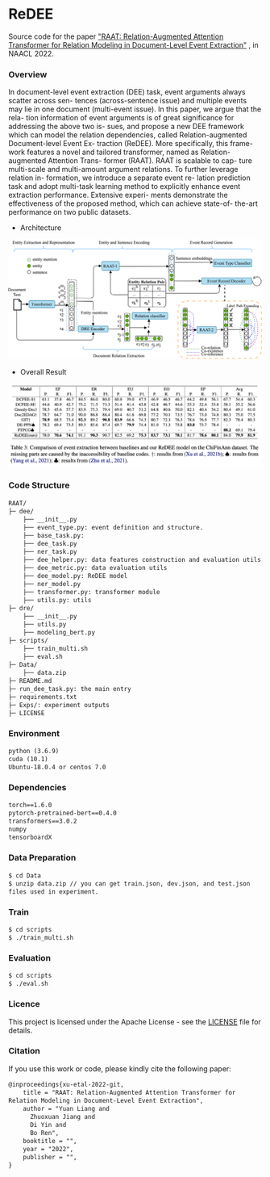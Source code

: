# ReDEE

Source code for the paper ["RAAT: Relation-Augmented Attention Transformer for Relation Modeling in Document-Level Event Extraction"](link) , in NAACL 2022.

### Overview

In document-level event extraction (DEE) task, event arguments always scatter across sen- tences (across-sentence issue) and multiple events may lie in one document (multi-event issue). In this paper, we argue that the rela- tion information of event arguments is of great significance for addressing the above two is- sues, and propose a new DEE framework which can model the relation dependencies, called Relation-augmented Document-level Event Ex- traction (ReDEE). More specifically, this frame- work features a novel and tailored transformer, named as Relation-augmented Attention Trans- former (RAAT). RAAT is scalable to cap- ture multi-scale and multi-amount argument relations. To further leverage relation in- formation, we introduce a separate event re- lation prediction task and adopt multi-task learning method to explicitly enhance event extraction performance. Extensive experi- ments demonstrate the effectiveness of the proposed method, which can achieve state-of- the-art performance on two public datasets.

* Architecture

![architecture](/pictures/architecture.png)

* Overall Result

![architecture](/pictures/overall_result.png)

### Code Structure

```
RAAT/
├─ dee/
    ├── __init__.py
    ├── event_type.py: event definition and structure.
    ├── base_task.py: 
    ├── dee_task.py
    ├── ner_task.py
    ├── dee_helper.py: data features construction and evaluation utils
    ├── dee_metric.py: data evaluation utils
    ├── dee_model.py: ReDEE model
    ├── ner_model.py
    ├── transformer.py: transformer module
    ├── utils.py: utils
├─ dre/
    ├── __init__.py
    ├── utils.py
    ├── modeling_bert.py
├─ scripts/
    ├── train_multi.sh
    ├── eval.sh
├─ Data/
    ├── data.zip
├─ README.md
├─ run_dee_task.py: the main entry
├─ requirements.txt
├─ Exps/: experiment outputs
├─ LICENSE
```

### Environment

```
python (3.6.9)
cuda (10.1)
Ubuntu-18.0.4 or centos 7.0
```

### Dependencies

```
torch==1.6.0
pytorch-pretrained-bert==0.4.0
transformers==3.0.2
numpy
tensorboardX
```

### Data Preparation

```
$ cd Data
$ unzip data.zip // you can get train.json, dev.json, and test.json files used in experiment.
```

### Train

```
$ cd scripts
$ ./train_multi.sh
```

### Evaluation

```
$ cd scripts
$ ./eval.sh
```

### Licence

This project is licensed under the Apache License - see the [LICENSE]() file for details.

### Citation

If you use this work or code, please kindly cite the following paper:

```
@inproceedings{xu-etal-2022-git,
    title = "RAAT: Relation-Augmented Attention Transformer for Relation Modeling in Document-Level Event Extraction",
    author = "Yuan Liang and
      Zhuoxuan Jiang and
      Di Yin and
      Bo Ren",
    booktitle = "",
    year = "2022",
    publisher = "",
}
```

